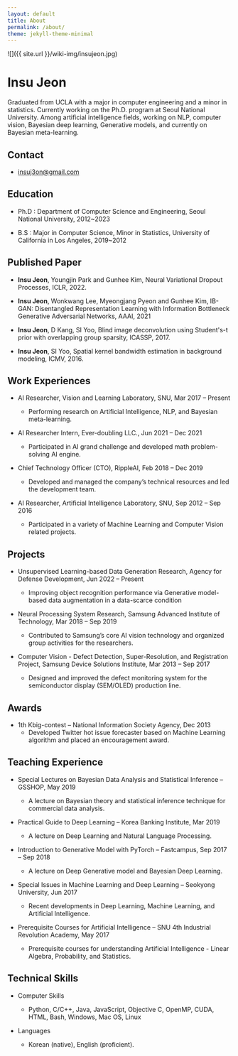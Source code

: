 ```yaml
---
layout: default
title: About
permalink: /about/
theme: jekyll-theme-minimal
---
```


![]({{ site.url }}/wiki-img/insujeon.jpg)

# Insu Jeon

Graduated from UCLA with a major in computer engineering and a minor in statistics.
Currently working on the Ph.D. program at Seoul National University.
Among artificial intelligence fields, working on NLP, computer vision, Bayesian deep learning, Generative models, and currently on Bayesian meta-learning.


## Contact

* insuj3on@gmail.com

## Education

* Ph.D : Department of Computer Science and Engineering, Seoul National University, 2012~2023

* B.S : Major in Computer Science, Minor in Statistics, University of California in Los Angeles, 2019~2012

## Published Paper

* **Insu Jeon**, Youngjin Park and Gunhee Kim, Neural Variational Dropout Processes, ICLR, 2022.

* **Insu Jeon**, Wonkwang Lee, Myeongjang Pyeon and Gunhee Kim, IB-GAN: Disentangled Representation Learning with Information Bottleneck Generative Adversarial Networks, AAAI, 2021

* **Insu Jeon**, D Kang, SI Yoo, Blind image deconvolution using Student's-t prior with overlapping group sparsity, ICASSP, 2017.

* **Insu Jeon**, SI Yoo, Spatial kernel bandwidth estimation in background modeling, ICMV, 2016.


## Work Experiences 

* AI Researcher, Vision and Learning Laboratory, SNU, Mar 2017 – Present
    * Performing research on Artificial Intelligence, NLP, and Bayesian meta-learning.

* AI Researcher Intern, Ever-doubling LLC., Jun 2021 – Dec 2021
    * Participated in AI grand challenge and developed math problem-solving AI engine.

* Chief Technology Officer (CTO), RippleAI, Feb 2018 – Dec 2019
    * Developed and managed the company’s technical resources and led the development team.

* AI Researcher, Artificial Intelligence Laboratory, SNU, Sep 2012 – Sep 2016
    * Participated in a variety of Machine Learning and Computer Vision related projects.


## Projects
* Unsupervised Learning-based Data Generation Research, Agency for Defense Development, Jun 2022 – Present
    * Improving object recognition performance via Generative model-based data augmentation in a data-scarce condition

* Neural Processing System Research, Samsung Advanced Institute of Technology, Mar 2018 – Sep 2019
    * Contributed to Samsung’s core AI vision technology and organized group activities for the researchers.

* Computer Vision - Defect Detection, Super-Resolution, and Registration Project, Samsung Device Solutions Institute, Mar 2013 – Sep 2017
    * Designed and improved the defect monitoring system for the semiconductor display (SEM/OLED) production line.


## Awards 
* 1th Kbig-contest – National Information Society Agency, Dec 2013
    * Developed Twitter hot issue forecaster based on Machine Learning algorithm and placed an encouragement award.

## Teaching Experience
* Special Lectures on Bayesian Data Analysis and Statistical Inference – GSSHOP, May 2019
    * A lecture on Bayesian theory and statistical inference technique for commercial data analysis.

* Practical Guide to Deep Learning – Korea Banking Institute, Mar 2019
    * A lecture on Deep Learning and Natural Language Processing.

* Introduction to Generative Model with PyTorch – Fastcampus, Sep 2017 – Sep 2018
    * A lecture on Deep Generative model and Bayesian Deep Learning.

* Special Issues in Machine Learning and Deep Learning – Seokyong University, Jun 2017
    * Recent developments in Deep Learning, Machine Learning, and Artificial Intelligence.

* Prerequisite Courses for Artificial Intelligence – SNU 4th Industrial Revolution Academy, May 2017
    * Prerequisite courses for understanding Artificial Intelligence - Linear Algebra, Probability, and Statistics.

## Technical Skills
* Computer Skills
    * Python, C/C++, Java, JavaScript, Objective C, OpenMP, CUDA, HTML, Bash, Windows, Mac OS, Linux

* Languages
    * Korean (native), English (proficient).


<!-- This is the base Jekyll theme. You can find out more info about customizing your Jekyll theme, as well as basic Jekyll usage documentation at [jekyllrb.com](https://jekyllrb.com/)

You can find the source code for Minima at GitHub:
[jekyll][jekyll-organization] /
[minima](https://github.com/jekyll/minima)

You can find the source code for Jekyll at GitHub:
[jekyll][jekyll-organization] /
[jekyll](https://github.com/jekyll/jekyll)


[jekyll-organization]: https://github.com/jekyll -->
